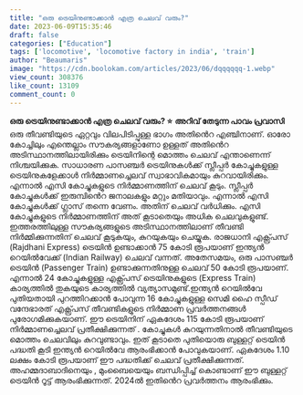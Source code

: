 ```yaml
---
title: "ഒരു ട്രെയിനുണ്ടാക്കാൻ എത്ര ചെലവ് വരും?"
date: 2023-06-09T15:35:46
draft: false
categories: ["Education"]
tags: ['locomotive', 'locomotive factory in india', 'train']
author: "Beaumaris"
image: "https://cdn.boolokam.com/articles/2023/06/dqqqqqq-1.webp"
view_count: 308376
like_count: 13109
comment_count: 0
---
```


**ഒരു ട്രെയിനുണ്ടാക്കാൻ എത്ര ചെലവ് വരും? ⭐** **അറിവ് തേടുന്ന പാവം പ്രവാസി** ഒരു തീവണ്ടിയുടെ ഏറ്റവും വിലപിടിപ്പുള്ള ഭാഗം അതിൻെറ എഞ്ചിനാണ്. ഓരോ കോച്ചിലും എന്തെല്ലാം സൗകര്യങ്ങളാണോ ഉള്ളത് അതിൻെറ അടിസ്ഥാനത്തിലായിരിക്കും ട്രെയിനിന്റെ മൊത്തം ചെലവ് എന്താണെന്ന് നിശ്ചയിക്കുക. സാധാരണ പാസഞ്ചർ ട്രെയിനുകൾക്ക് സ്ലീപ്പർ കോച്ചുകളുള്ള ട്രെയിനുകളേക്കാൾ നിർമ്മാണച്ചെലവ് സ്വാഭാവികമായും കുറവായിരിക്കും. എന്നാൽ എസി കോച്ചുകളുടെ നിർമ്മാണത്തിന് ചെലവ് കൂടും. സ്ലീപ്പർ കോച്ചുകൾക്ക് ഇരുമ്പിൻെറ ജനാലകളും മറ്റും മതിയാവും. എന്നാൽ എസി കോച്ചുകൾക്ക് ഗ്ലാസ് തന്നെ വേണം. അതിന് ചെലവ് വർധിക്കും. എസി കോച്ചുകളുടെ നിർമ്മാണത്തിന് അത് കൂടാതെയും അധിക ചെലവുകളുണ്ട്. ഇത്തരത്തിലുള്ള സൗകര്യങ്ങളുടെ അടിസ്ഥാനത്തിലാണ് തീവണ്ടി നിർമ്മിക്കുന്നതിന് ചെലവ് കൂടുകയും, കുറയുകയും ചെയ്യുക. [](https://cdn.boolokam.com/articles/2023/06/dqqqqqq-1.webp)രാജധാനി എക്സ്പ്രസ് (Rajdhani Express) ട്രെയിൻ ഉണ്ടാക്കാൻ 75 കോടി രൂപയാണ് ഇന്ത്യൻ റെയിൽവേക്ക് (Indian Railway) ചെലവ് വന്നത്. അതേസമയം, ഒരു പാസഞ്ചർ ട്രെയിൻ (Passenger Train) ഉണ്ടാക്കുന്നതിനുള്ള ചെലവ് 50 കോടി രൂപയാണ്. എന്നാൽ 24 കോച്ചുകളുള്ള എക്സ്പ്രസ് ട്രെയിനുകളുടെ (Express Train) കാര്യത്തിൽ തുകയുടെ കാര്യത്തിൽ വ്യത്യാസമുണ്ട്.ഇന്ത്യൻ റെയിൽവേ പുതിയതായി പുറത്തിറക്കാൻ പോവുന്ന 16 കോച്ചുകളുള്ള സെമി ഹൈ സ്പീഡ് വന്ദേഭാരത് എക്സ്പ്രസ് തീവണ്ടികളുടെ നിർമ്മാണ പ്രവർത്തനങ്ങൾ പുരോഗമിക്കുകയാണ്. ഈ ട്രെയിനിന് ഏകദേശം 115 കോടി രൂപയാണ് നിർമ്മാണച്ചെലവ് പ്രതീക്ഷിക്കുന്നത് . കോച്ചുകൾ കുറയുന്നതിനാൽ തീവണ്ടിയുടെ മൊത്തം ചെലവിലും കുറവുണ്ടാവും. ഇത് കൂടാതെ പുതിയൊരു ബുള്ളറ്റ് ട്രെയിൻ പദ്ധതി കൂടി ഇന്ത്യൻ റെയിൽവേ ആരംഭിക്കാൻ പോവുകയാണ്. ഏകദേശം 1.10 ലക്ഷം കോടി രൂപയാണ് ഈ പദ്ധതിക്ക് ചെലവ് പ്രതീക്ഷിക്കുന്നത്. അഹമ്മദാബാദിനെയും , മുംബൈയെയും ബന്ധിപ്പിച്ച് കൊണ്ടാണ് ഈ ബുള്ളറ്റ് ട്രെയിൻ റൂട്ട് ആരംഭിക്കുന്നത്. 2024ൽ ഇതിൻെറ പ്രവർത്തനം ആരംഭിക്കും.
